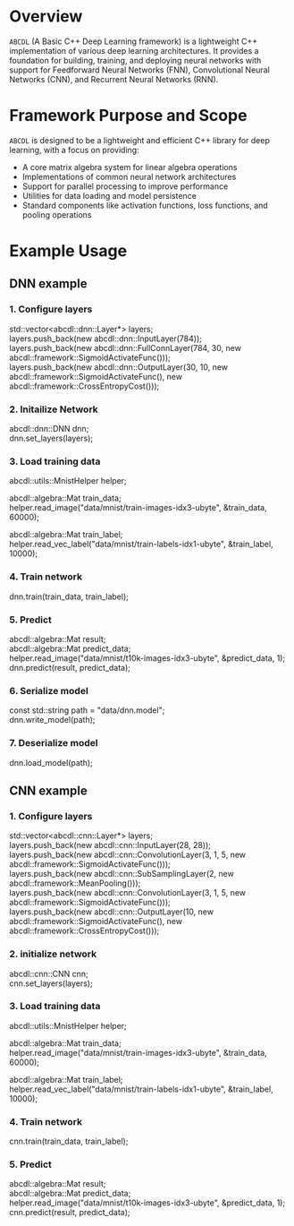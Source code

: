 # Overview
`ABCDL` (A Basic C++ Deep Learning framework) is a lightweight C++ implementation of various deep learning architectures. It provides a foundation for building, training, and deploying neural networks with support for Feedforward Neural Networks (FNN), Convolutional Neural Networks (CNN), and Recurrent Neural Networks (RNN).

# Framework Purpose and Scope
`ABCDL` is designed to be a lightweight and efficient C++ library for deep learning, with a focus on providing:

* A core matrix algebra system for linear algebra operations
* Implementations of common neural network architectures
* Support for parallel processing to improve performance
* Utilities for data loading and model persistence
* Standard components like activation functions, loss functions, and pooling operations

# Example Usage

## DNN example <br>
### 1. Configure layers <br>
  std::vector\<abcdl::dnn::Layer*> layers; <br>
  layers.push_back(new abcdl::dnn::InputLayer(784)); <br>
  layers.push_back(new abcdl::dnn::FullConnLayer(784, 30, new abcdl::framework::SigmoidActivateFunc())); <br>
  layers.push_back(new abcdl::dnn::OutputLayer(30, 10, new abcdl::framework::SigmoidActivateFunc(), new abcdl::framework::CrossEntropyCost())); <br>

### 2. Initailize Network <br>
  abcdl::dnn::DNN dnn; <br>
  dnn.set_layers(layers); <br>

### 3. Load training data <br>
  abcdl::utils::MnistHelper<real> helper; <br>
  
  abcdl::algebra::Mat train_data; <br>
  helper.read_image("data/mnist/train-images-idx3-ubyte", &train_data, 60000); <br>
  
  abcdl::algebra::Mat train_label; <br>
  helper.read_vec_label("data/mnist/train-labels-idx1-ubyte", &train_label, 10000); <br>
  
### 4. Train network <br>
  dnn.train(train_data, train_label); <br>

### 5. Predict <br>
  abcdl::algebra::Mat result; <br>
  abcdl::algebra::Mat predict_data; <br>
  helper.read_image("data/mnist/t10k-images-idx3-ubyte", &predict_data, 1); <br>
  dnn.predict(result, predict_data); <br>

### 6. Serialize model <br>
  const std::string path = "data/dnn.model"; <br>
  dnn.write_model(path); <br>

### 7. Deserialize model <br>
  dnn.load_model(path); <br>

## CNN example <br>
### 1. Configure layers <br>
  std::vector\<abcdl::cnn::Layer*> layers; <br>
  layers.push_back(new abcdl::cnn::InputLayer(28, 28)); <br>
  layers.push_back(new abcdl::cnn::ConvolutionLayer(3, 1, 5, new abcdl::framework::SigmoidActivateFunc())); <br>
  layers.push_back(new abcdl::cnn::SubSamplingLayer(2, new abcdl::framework::MeanPooling())); <br>
  layers.push_back(new abcdl::cnn::ConvolutionLayer(3, 1, 5, new abcdl::framework::SigmoidActivateFunc())); <br>
  layers.push_back(new abcdl::cnn::OutputLayer(10, new abcdl::framework::SigmoidActivateFunc(), new abcdl::framework::CrossEntropyCost())); <br>
  
### 2. initialize network
  abcdl::cnn::CNN cnn; <br>
  cnn.set_layers(layers); <br>
  
### 3. Load training data <br>
  abcdl::utils::MnistHelper<real> helper; <br>
  
  abcdl::algebra::Mat train_data; <br>
  helper.read_image("data/mnist/train-images-idx3-ubyte", &train_data, 60000); <br>
  
  abcdl::algebra::Mat train_label; <br>
  helper.read_vec_label("data/mnist/train-labels-idx1-ubyte", &train_label, 10000); <br>
  
### 4. Train network <br>
  cnn.train(train_data, train_label); <br>

### 5. Predict <br>
  abcdl::algebra::Mat result; <br>
  abcdl::algebra::Mat predict_data; <br>
  helper.read_image("data/mnist/t10k-images-idx3-ubyte", &predict_data, 1); <br>
  cnn.predict(result, predict_data); <br>
